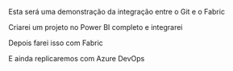 Esta será uma demonstração da integração entre o Git e o Fabric

Criarei um projeto no Power BI completo e integrarei

Depois farei isso com Fabric

E ainda replicaremos com Azure DevOps